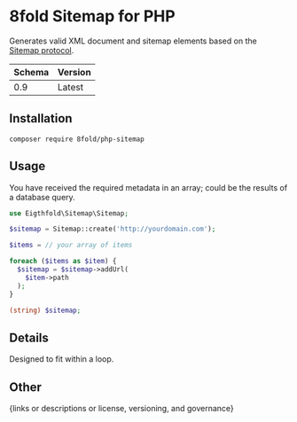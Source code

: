 # 8fold Sitemap for PHP

Generates valid XML document and sitemap elements based on the [Sitemap protocol](https://www.sitemaps.org).

|Schema |Version |
|:------|:-------|
|0.9    |Latest  |

## Installation

```
composer require 8fold/php-sitemap
```

## Usage

You have received the required metadata in an array; could be the results of a database query.

```php
use Eigthfold\Sitemap\Sitemap;

$sitemap = Sitemap::create('http://yourdomain.com');

$items = // your array of items

foreach ($items as $item) {
  $sitemap = $sitemap->addUrl(
    $item->path
  );
}

(string) $sitemap;
```

## Details

Designed to fit within a loop.

## Other

{links or descriptions or license, versioning, and governance}
